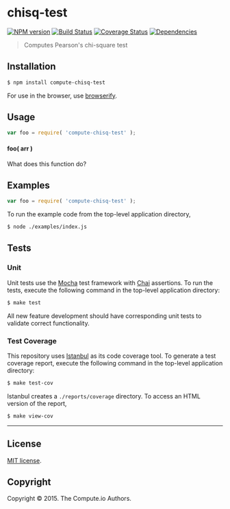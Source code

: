 chisq-test
===
[![NPM version][npm-image]][npm-url] [![Build Status][travis-image]][travis-url] [![Coverage Status][coveralls-image]][coveralls-url] [![Dependencies][dependencies-image]][dependencies-url]

> Computes Pearson's chi-square test 


## Installation

``` bash
$ npm install compute-chisq-test
```

For use in the browser, use [browserify](https://github.com/substack/node-browserify).


## Usage

``` javascript
var foo = require( 'compute-chisq-test' );
```

#### foo( arr )

What does this function do?


## Examples

``` javascript
var foo = require( 'compute-chisq-test' );
```

To run the example code from the top-level application directory,

``` bash
$ node ./examples/index.js
```


## Tests

### Unit

Unit tests use the [Mocha](http://mochajs.org/) test framework with [Chai](http://chaijs.com) assertions. To run the tests, execute the following command in the top-level application directory:

``` bash
$ make test
```

All new feature development should have corresponding unit tests to validate correct functionality.


### Test Coverage

This repository uses [Istanbul](https://github.com/gotwarlost/istanbul) as its code coverage tool. To generate a test coverage report, execute the following command in the top-level application directory:

``` bash
$ make test-cov
```

Istanbul creates a `./reports/coverage` directory. To access an HTML version of the report,

``` bash
$ make view-cov
```


---
## License

[MIT license](http://opensource.org/licenses/MIT).


## Copyright

Copyright &copy; 2015. The Compute.io Authors.


[npm-image]: http://img.shields.io/npm/v/compute-chisq-test.svg
[npm-url]: https://npmjs.org/package/compute-chisq-test

[travis-image]: http://img.shields.io/travis/compute-io/chisq-test/master.svg
[travis-url]: https://travis-ci.org/compute-io/chisq-test

[coveralls-image]: https://img.shields.io/coveralls/compute-io/chisq-test/master.svg
[coveralls-url]: https://coveralls.io/r/compute-io/chisq-test?branch=master

[dependencies-image]: http://img.shields.io/david/compute-io/chisq-test.svg
[dependencies-url]: https://david-dm.org/compute-io/chisq-test

[dev-dependencies-image]: http://img.shields.io/david/dev/compute-io/chisq-test.svg
[dev-dependencies-url]: https://david-dm.org/dev/compute-io/chisq-test

[github-issues-image]: http://img.shields.io/github/issues/compute-io/chisq-test.svg
[github-issues-url]: https://github.com/compute-io/chisq-test/issues
